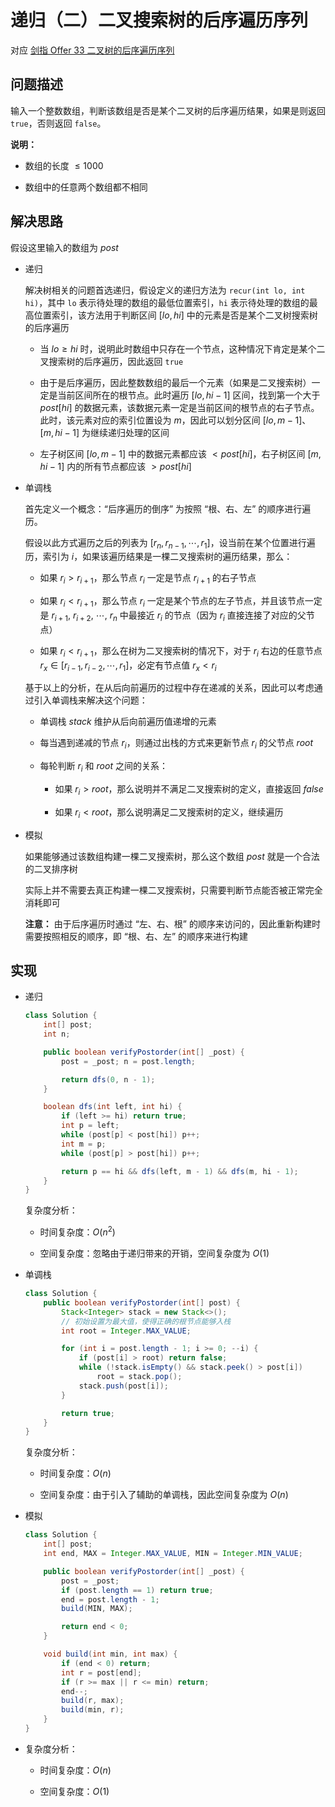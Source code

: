 # 递归（二）二叉搜索树的后序遍历序列

对应 <a href="https://leetcode-cn.com/problems/er-cha-sou-suo-shu-de-hou-xu-bian-li-xu-lie-lcof">剑指 Offer 33 二叉树的后序遍历序列</a>

## 问题描述

输入一个整数数组，判断该数组是否是某个二叉树的后序遍历结果，如果是则返回 `true`，否则返回 `false`。

**说明：**

- 数组的长度 $\leq1000$ 

- 数组中的任意两个数组都不相同

## 解决思路

假设这里输入的数组为 $post$

- 递归
  
  解决树相关的问题首选递归，假设定义的递归方法为 `recur(int lo, int hi)`，其中 `lo` 表示待处理的数组的最低位置索引，`hi` 表示待处理的数组的最高位置索引，该方法用于判断区间 $[lo, hi]$ 中的元素是否是某个二叉树搜索树的后序遍历
  
  - 当 $lo \geq hi$ 时，说明此时数组中只存在一个节点，这种情况下肯定是某个二叉搜索树的后序遍历，因此返回 `true`
  
  - 由于是后序遍历，因此整数数组的最后一个元素（如果是二叉搜索树）一定是当前区间所在的根节点。此时遍历 $[lo, hi - 1]$ 区间，找到第一个大于 $post[hi]$ 的数据元素，该数据元素一定是当前区间的根节点的右子节点。此时，该元素对应的索引位置设为 $m$，因此可以划分区间 $[lo, m - 1]$、$[m, hi - 1]$ 为继续递归处理的区间
  
  - 左子树区间 $[lo, m - 1]$ 中的数据元素都应该 $<post[hi]$，右子树区间 $[m, hi - 1]$ 内的所有节点都应该 $>post[hi]$

- 单调栈
  
  首先定义一个概念：“后序遍历的倒序” 为按照 “根、右、左” 的顺序进行遍历。
  
  假设以此方式遍历之后的列表为 $[r_n, r_{n-1},\cdots,r_1]$，设当前在某个位置进行遍历，索引为 $i$，如果该遍历结果是一棵二叉搜索树的遍历结果，那么：
  
  - 如果 $r_i > r_{i + 1}$，那么节点 $r_i$ 一定是节点 $r_{i + 1}$ 的右子节点
  
  - 如果 $r_i < r_{i + 1}$，那么节点 $r_{i}$ 一定是某个节点的左子节点，并且该节点一定是 $r_{i + 1}$, $r_{i + 2}$, $\cdots$, $r_{n}$ 中最接近 $r_i$ 的节点（因为 $r_i$ 直接连接了对应的父节点）
  
  - 如果 $r_i < r_{i + 1}$，那么在树为二叉搜索树的情况下，对于 $r_i$ 右边的任意节点 $r_x\in[r_{i - 1}, r_{i - 2}, \cdots, r_1]$，必定有节点值 $r_x < r_i$ 
  
  基于以上的分析，在从后向前遍历的过程中存在递减的关系，因此可以考虑通过引入单调栈来解决这个问题：
  
  - 单调栈 $stack$ 维护从后向前遍历值递增的元素
  
  - 每当遇到递减的节点 $r_i$，则通过出栈的方式来更新节点 $r_i$ 的父节点 $root$
  
  - 每轮判断 $r_i$ 和 $root$ 之间的关系：
    
    - 如果 $r_i > root$，那么说明并不满足二叉搜索树的定义，直接返回 $false$
    
    - 如果 $r_i < root$，那么说明满足二叉搜索树的定义，继续遍历 

- 模拟
  
  如果能够通过该数组构建一棵二叉搜索树，那么这个数组 $post$ 就是一个合法的二叉排序树
  
  实际上并不需要去真正构建一棵二叉搜索树，只需要判断节点能否被正常完全消耗即可
  
  **注意：** 由于后序遍历时通过 “左、右、根” 的顺序来访问的，因此重新构建时需要按照相反的顺序，即 “根、右、左” 的顺序来进行构建

## 

## 实现

- 递归
  
  ```java
  class Solution {
      int[] post;
      int n;
  
      public boolean verifyPostorder(int[] _post) {
          post = _post; n = post.length;
  
          return dfs(0, n - 1);
      }
  
      boolean dfs(int left, int hi) {
          if (left >= hi) return true;
          int p = left;
          while (post[p] < post[hi]) p++;
          int m = p;
          while (post[p] > post[hi]) p++;
  
          return p == hi && dfs(left, m - 1) && dfs(m, hi - 1);
      }
  }
  ```
  
  复杂度分析：
  
  - 时间复杂度：$O(n^2)$    
  
  - 空间复杂度：忽略由于递归带来的开销，空间复杂度为 $O(1)$

- 单调栈
  
  ```java
  class Solution {
      public boolean verifyPostorder(int[] post) {
          Stack<Integer> stack = new Stack<>();
          // 初始设置为最大值，使得正确的根节点能够入栈
          int root = Integer.MAX_VALUE;
  
          for (int i = post.length - 1; i >= 0; --i) {
              if (post[i] > root) return false;
              while (!stack.isEmpty() && stack.peek() > post[i]) 
                  root = stack.pop();
              stack.push(post[i]);
          }
  
          return true;
      }
  }
  ```
  
  复杂度分析：
  
  - 时间复杂度：$O(n)$
  
  - 空间复杂度：由于引入了辅助的单调栈，因此空间复杂度为 $O(n)$

- 模拟
  
  ```java
  class Solution {
      int[] post;
      int end, MAX = Integer.MAX_VALUE, MIN = Integer.MIN_VALUE;
  
      public boolean verifyPostorder(int[] _post) {
          post = _post;
          if (post.length == 1) return true;
          end = post.length - 1;
          build(MIN, MAX);
  
          return end < 0;
      }
  
      void build(int min, int max) {
          if (end < 0) return;
          int r = post[end];
          if (r >= max || r <= min) return;
          end--;
          build(r, max);
          build(min, r);    
      }
  }
  ```

- 复杂度分析：
  
  - 时间复杂度：$O(n)$
  
  - 空间复杂度：$O(1)$
